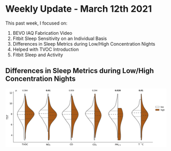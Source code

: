 # Weekly Update - March 12th 2021
This past week, I focused on:

1. BEVO IAQ Fabrication Video
2. Fitbit Sleep Sensitivity on an Individual Basis
3. Differences in Sleep Metrics during Low/High Concentration Nights
4. Helped with TVOC Introduction
5. Fitbit Sleep and Activity

## Differences in Sleep Metrics during Low/High Concentration Nights

![](https://github.com/intelligent-environments-lab/utx000/blob/master/reports/figures/beacon_fitbit/beacon-fitbit-median_profile-tst_fb-ux_s20.png)
